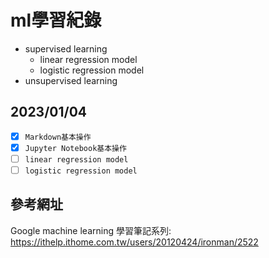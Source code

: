 # ml學習紀錄
* supervised learning
  * linear regression model
  * logistic regression model
* unsupervised learning
## 2023/01/04
- [x] `Markdown基本操作`
- [x] `Jupyter Notebook基本操作`
- [ ] `linear regression model`
- [ ] `logistic regression model`
## 參考網址
Google machine learning 學習筆記系列: https://ithelp.ithome.com.tw/users/20120424/ironman/2522

